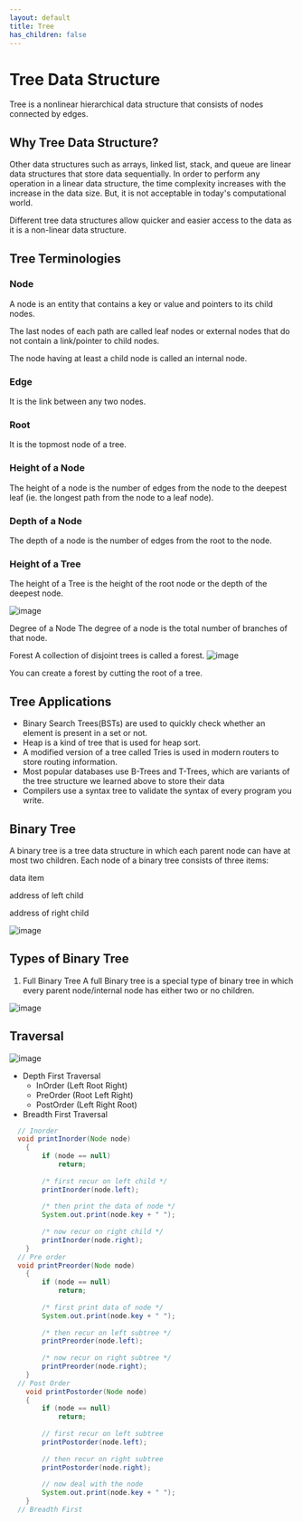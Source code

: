 ```yaml
---
layout: default
title: Tree
has_children: false
---
```


# Tree Data Structure

Tree is a nonlinear hierarchical data structure that consists of nodes connected by edges.

## Why Tree Data Structure?
Other data structures such as arrays, linked list, stack, and queue are linear data structures that store data sequentially. In order to perform any operation in a linear data structure, the time complexity increases with the increase in the data size. But, it is not acceptable in today's computational world.

Different tree data structures allow quicker and easier access to the data as it is a non-linear data structure.

## Tree Terminologies

### Node
A node is an entity that contains a key or value and pointers to its child nodes.

The last nodes of each path are called leaf nodes or external nodes that do not contain a link/pointer to child nodes.

The node having at least a child node is called an internal node.

### Edge
It is the link between any two nodes.

### Root
It is the topmost node of a tree.

### Height of a Node
The height of a node is the number of edges from the node to the deepest leaf (ie. the longest path from the node to a leaf node).

### Depth of a Node
The depth of a node is the number of edges from the root to the node.

### Height of a Tree
The height of a Tree is the height of the root node or the depth of the deepest node.

![image](https://user-images.githubusercontent.com/3500791/166079676-58aa546a-d030-4cb2-a251-881b5ccc9117.png)

Degree of a Node
The degree of a node is the total number of branches of that node.

Forest
A collection of disjoint trees is called a forest.
![image](https://user-images.githubusercontent.com/3500791/166079792-bc1b5d67-8d6a-47c6-ad43-69847e14633c.png)

You can create a forest by cutting the root of a tree.

## Tree Applications
- Binary Search Trees(BSTs) are used to quickly check whether an element is present in a set or not.
- Heap is a kind of tree that is used for heap sort.
- A modified version of a tree called Tries is used in modern routers to store routing information.
- Most popular databases use B-Trees and T-Trees, which are variants of the tree structure we learned above to store their data
- Compilers use a syntax tree to validate the syntax of every program you write.

## Binary Tree
A binary tree is a tree data structure in which each parent node can have at most two children. Each node of a binary tree consists of three items:

data item

address of left child

address of right child

![image](https://user-images.githubusercontent.com/3500791/166121700-91a4356a-8ed7-4c0b-9e34-22e32e13bdea.png)

## Types of Binary Tree

1. Full Binary Tree
A full Binary tree is a special type of binary tree in which every parent node/internal node has either two or no children.

![image](https://user-images.githubusercontent.com/3500791/166121717-a2843aa2-bf70-43d2-babf-1d63501e9623.png)

## Traversal 

![image](https://user-images.githubusercontent.com/3500791/166345988-5574a620-eee9-445e-9a47-9072e9fa879d.png)

- Depth First Traversal
  - InOrder (Left Root Right)
  - PreOrder (Root Left Right)
  - PostOrder (Left Right Root)
- Breadth First Traversal

```java
  // Inorder
  void printInorder(Node node)
    {
        if (node == null)
            return;
 
        /* first recur on left child */
        printInorder(node.left);
 
        /* then print the data of node */
        System.out.print(node.key + " ");
 
        /* now recur on right child */
        printInorder(node.right);
    }
  // Pre order
  void printPreorder(Node node)
    {
        if (node == null)
            return;
 
        /* first print data of node */
        System.out.print(node.key + " ");
 
        /* then recur on left subtree */
        printPreorder(node.left);
 
        /* now recur on right subtree */
        printPreorder(node.right);
    }
  // Post Order
    void printPostorder(Node node)
    {
        if (node == null)
            return;
 
        // first recur on left subtree
        printPostorder(node.left);
 
        // then recur on right subtree
        printPostorder(node.right);
 
        // now deal with the node
        System.out.print(node.key + " ");
    }
  // Breadth First 

```
